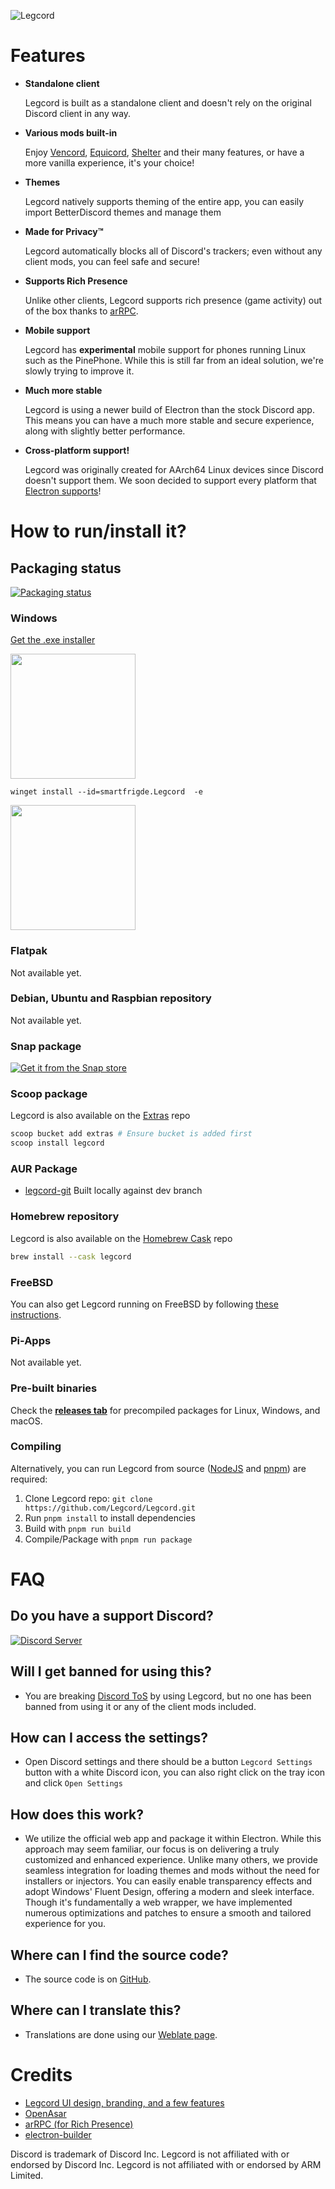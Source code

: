 
![Legcord](https://github.com/user-attachments/assets/f7b007d4-44fa-4c88-96e4-0a448b568b5d)

# Features

- **Standalone client**

   Legcord is built as a standalone client and doesn't rely on the original Discord client in any way.

- **Various mods built-in**

   Enjoy [Vencord](https://github.com/Vendicated/Vencord), [Equicord](https://github.com/Equicord/Equicord), [Shelter](https://github.com/uwu/shelter) and their many features, or have a more vanilla experience, it's your choice!

- **Themes**

   Legcord natively supports theming of the entire app, you can easily import BetterDiscord themes and manage them

- **Made for Privacy™**

   Legcord automatically blocks all of Discord's trackers; even without any client mods, you can feel safe and secure!

- **Supports Rich Presence**

   Unlike other clients, Legcord supports rich presence (game activity) out of the box thanks to [arRPC](https://arrpc.openasar.dev).

- **Mobile support**

   Legcord has **experimental** mobile support for phones running Linux such as the PinePhone. While this is still far from an ideal solution, we're slowly trying to improve it.

- **Much more stable**

   Legcord is using a newer build of Electron than the stock Discord app. This means you can have a much more stable and secure experience, along with slightly better performance.

- **Cross-platform support!**

   Legcord was originally created for AArch64 Linux devices since Discord doesn't support them. We soon decided to support every platform that [Electron supports](https://github.com/electron/electron#platform-support)!
  
# How to run/install it?

## Packaging status

[![Packaging status](https://repology.org/badge/vertical-allrepos/legcord.svg)](https://repology.org/project/legcord/versions)

### Windows
[Get the .exe installer](https://www.legcord.app/download)

[<img src="https://user-images.githubusercontent.com/49786146/159123313-3bdafdd3-5130-4b0d-9003-40618390943a.png" width="200" />](https://winstall.app/apps/smartfrigde.Legcord)

```pwsh
winget install --id=smartfrigde.Legcord  -e
```

[<img src="https://learn.microsoft.com/en-us/windows/apps/images/new-badge-light.png" width="200" />](https://apps.microsoft.com/detail/9pdkjpv0wxlg?ocid=webpdpshare)

### Flatpak

Not available yet.

### Debian, Ubuntu and Raspbian repository

Not available yet.

### Snap package

[![Get it from the Snap store](https://assets.ubuntu.com/v1/b16729d2-snap-store-black.svg)](https://snapcraft.io/legcord)

### Scoop package

Legcord is also available on the [Extras](https://github.com/ScoopInstaller/Extras) repo

```powershell
scoop bucket add extras # Ensure bucket is added first
scoop install legcord
```

### AUR Package

- [legcord-git](https://aur.archlinux.org/packages/legcord-git) Built locally against dev branch

### Homebrew repository

Legcord is also available on the [Homebrew Cask](https://github.com/Homebrew/homebrew-cask) repo

```zsh
brew install --cask legcord
```

### FreeBSD

You can also get Legcord running on FreeBSD by following [these instructions](https://gist.github.com/axyiee/4d29c982ac85d5d26f98a51040b5de37).

### Pi-Apps

Not available yet.

### Pre-built binaries

 Check the **[releases tab](https://github.com/Legcord/Legcord/releases)** for precompiled packages for Linux, Windows, and macOS.

### Compiling

 Alternatively, you can run Legcord from source ([NodeJS](https://nodejs.dev) and [pnpm](https://pnpm.io/installation#using-npm)) are required:

 1. Clone Legcord repo: `git clone https://github.com/Legcord/Legcord.git`
 2. Run `pnpm install` to install dependencies
 3. Build with `pnpm run build`
 4. Compile/Package with `pnpm run package`

# FAQ

## Do you have a support Discord?

[![Discord Server](https://dcbadge.vercel.app/api/server/TnhxcqynZ2)](https://discord.gg/TnhxcqynZ2)

## Will I get banned for using this?

- You are breaking [Discord ToS](https://discord.com/terms#software-in-discord%E2%80%99s-services) by using Legcord, but no one has been banned from using it or any of the client mods included.

## How can I access the settings?

- Open Discord settings and there should be a button `Legcord Settings` button with a white Discord icon, you can also right click on the tray icon and click `Open Settings`

## How does this work?

- We utilize the official web app and package it within Electron. While this approach may seem familiar, our focus is on delivering a truly customized and enhanced experience. Unlike many others, we provide seamless integration for loading themes and mods without the need for installers or injectors. You can easily enable transparency effects and adopt Windows' Fluent Design, offering a modern and sleek interface. Though it's fundamentally a web wrapper, we have implemented numerous optimizations and patches to ensure a smooth and tailored experience for you.

## Where can I find the source code?

- The source code is on [GitHub](https://github.com/Legcord/Legcord/).

## Where can I translate this?

- Translations are done using our [Weblate page](https://hosted.weblate.org/projects/Legcord/Legcord/).

# Credits

- [Legcord UI design, branding, and a few features](https://github.com/kckarnige)
- [OpenAsar](https://github.com/GooseMod/OpenAsar)
- [arRPC (for Rich Presence)](https://github.com/OpenAsar/arrpc)
- [electron-builder](https://electron.build)
  
Discord is trademark of Discord Inc. Legcord is not affiliated with or endorsed by Discord Inc.
Legcord is not affiliated with or endorsed by ARM Limited.
